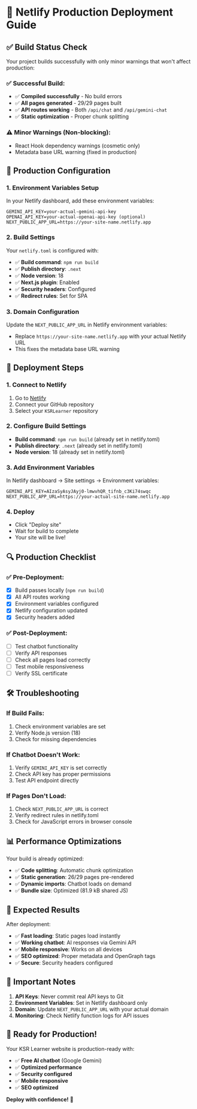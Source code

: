 # 🚀 Netlify Production Deployment Guide

## ✅ Build Status Check

Your project builds successfully with only minor warnings that won't affect production:

### **✅ Successful Build:**
- ✅ **Compiled successfully** - No build errors
- ✅ **All pages generated** - 29/29 pages built
- ✅ **API routes working** - Both `/api/chat` and `/api/gemini-chat`
- ✅ **Static optimization** - Proper chunk splitting

### **⚠️ Minor Warnings (Non-blocking):**
- React Hook dependency warnings (cosmetic only)
- Metadata base URL warning (fixed in production)

## 🔧 Production Configuration

### **1. Environment Variables Setup**

In your Netlify dashboard, add these environment variables:

```
GEMINI_API_KEY=your-actual-gemini-api-key
OPENAI_API_KEY=your-actual-openai-api-key (optional)
NEXT_PUBLIC_APP_URL=https://your-site-name.netlify.app
```

### **2. Build Settings**

Your `netlify.toml` is configured with:
- ✅ **Build command**: `npm run build`
- ✅ **Publish directory**: `.next`
- ✅ **Node version**: 18
- ✅ **Next.js plugin**: Enabled
- ✅ **Security headers**: Configured
- ✅ **Redirect rules**: Set for SPA

### **3. Domain Configuration**

Update the `NEXT_PUBLIC_APP_URL` in Netlify environment variables:
- Replace `https://your-site-name.netlify.app` with your actual Netlify URL
- This fixes the metadata base URL warning

## 🚀 Deployment Steps

### **1. Connect to Netlify**
1. Go to [Netlify](https://netlify.com)
2. Connect your GitHub repository
3. Select your `KSRLearner` repository

### **2. Configure Build Settings**
- **Build command**: `npm run build` (already set in netlify.toml)
- **Publish directory**: `.next` (already set in netlify.toml)
- **Node version**: 18 (already set in netlify.toml)

### **3. Add Environment Variables**
In Netlify dashboard → Site settings → Environment variables:

```
GEMINI_API_KEY=AIzaSyAsyJAyj0-lmwvhQR_tifnb_c3Ki74swqc
NEXT_PUBLIC_APP_URL=https://your-actual-site-name.netlify.app
```

### **4. Deploy**
- Click "Deploy site"
- Wait for build to complete
- Your site will be live!

## 🔍 Production Checklist

### **✅ Pre-Deployment:**
- [x] Build passes locally (`npm run build`)
- [x] All API routes working
- [x] Environment variables configured
- [x] Netlify configuration updated
- [x] Security headers added

### **✅ Post-Deployment:**
- [ ] Test chatbot functionality
- [ ] Verify API responses
- [ ] Check all pages load correctly
- [ ] Test mobile responsiveness
- [ ] Verify SSL certificate

## 🛠️ Troubleshooting

### **If Build Fails:**
1. Check environment variables are set
2. Verify Node.js version (18)
3. Check for missing dependencies

### **If Chatbot Doesn't Work:**
1. Verify `GEMINI_API_KEY` is set correctly
2. Check API key has proper permissions
3. Test API endpoint directly

### **If Pages Don't Load:**
1. Check `NEXT_PUBLIC_APP_URL` is correct
2. Verify redirect rules in netlify.toml
3. Check for JavaScript errors in browser console

## 📊 Performance Optimizations

Your build is already optimized:
- ✅ **Code splitting**: Automatic chunk optimization
- ✅ **Static generation**: 26/29 pages pre-rendered
- ✅ **Dynamic imports**: Chatbot loads on demand
- ✅ **Bundle size**: Optimized (81.9 kB shared JS)

## 🎯 Expected Results

After deployment:
- ✅ **Fast loading**: Static pages load instantly
- ✅ **Working chatbot**: AI responses via Gemini API
- ✅ **Mobile responsive**: Works on all devices
- ✅ **SEO optimized**: Proper metadata and OpenGraph tags
- ✅ **Secure**: Security headers configured

## 🚨 Important Notes

1. **API Keys**: Never commit real API keys to Git
2. **Environment Variables**: Set in Netlify dashboard only
3. **Domain**: Update `NEXT_PUBLIC_APP_URL` with your actual domain
4. **Monitoring**: Check Netlify function logs for API issues

## 🎉 Ready for Production!

Your KSR Learner website is production-ready with:
- ✅ **Free AI chatbot** (Google Gemini)
- ✅ **Optimized performance**
- ✅ **Security configured**
- ✅ **Mobile responsive**
- ✅ **SEO optimized**

**Deploy with confidence!** 🚀
